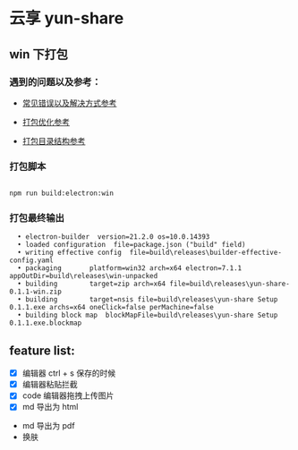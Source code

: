 # 云享 yun-share

## win 下打包

### 遇到的问题以及参考：

-   [常见错误以及解决方式参考](https://juejin.im/post/5bc53aade51d453df0447927)

-   [打包优化参考](https://imweb.io/topic/5b6817b5f6734fdf12b4b09c)

-   [打包目录结构参考](https://juejin.im/post/5b86b7fd6fb9a019c476fc06#heading-12)

### 打包脚本

```bash

npm run build:electron:win

```

### 打包最终输出

```
  • electron-builder  version=21.2.0 os=10.0.14393
  • loaded configuration  file=package.json ("build" field)
  • writing effective config  file=build\releases\builder-effective-config.yaml
  • packaging       platform=win32 arch=x64 electron=7.1.1 appOutDir=build\releases\win-unpacked
  • building        target=zip arch=x64 file=build\releases\yun-share-0.1.1-win.zip
  • building        target=nsis file=build\releases\yun-share Setup 0.1.1.exe archs=x64 oneClick=false perMachine=false
  • building block map  blockMapFile=build\releases\yun-share Setup 0.1.1.exe.blockmap
```

## feature list:

-   [x] 编辑器 ctrl + s 保存的时候
-   [x] 编辑器粘贴拦截
-   [x] code 编辑器拖拽上传图片
-   [x] md 导出为 html
-   md 导出为 pdf
-   换肤
